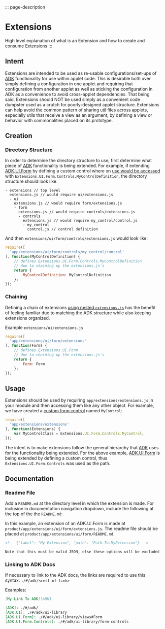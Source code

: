 ::: page-description
# Extensions #
High level explanation of what is an Extension and how to create and consume Extensions
:::

## Intent ##
Extensions are intended to be used as re-usable configurations/set-ups of [ADK][ADK] functionality for use within applet code. This is desirable both over simply defining a configuration in one applet and requiring that configuration from another applet as well as sticking the configuration in ADK as a convenience to avoid cross-applet dependencies. That being said, Extensions should NOT be used simply as a convenient code dumpster used as a crutch for poorly-designed applet structure. Extensions can help avoid the common pattern of sharing util files across applets, especially utils that receive a view as an argument, by defining a view or behavior with commonalities placed on its prototype.

## Creation ##
### Directory Structure ###
In order to determine the directory structure to use, first determine what piece of [ADK][ADK] functionality is being extended. For example, if extending [ADK.UI.Form][ADK.UI.Form] by defining a custom control where on [use would be accessed](#Usage) with `Extensions.UI.Form.Controls.MyControlDefinition`, the directory structure should look like:

```
- extensions // top level
  extensions.js // would require ui/extensions.js
  - ui
    extensions.js // would require form/extensions.js
    - form
      extensions.js // would require controls/extensions.js
      - controls
        extensions.js // would require my_control/control.js
        - my_control
          control.js // control definition
```

And then `extensions/ui/form/controls/extensions.js` would look like:

```JavaScript
require([
  'app/extensions/ui/form/controls/my_control/control'
], function(MyControlDefinition) {
	// defines Extensions.UI.Form.Controls.MyControlDefinition
	// due to chaining up the extensions.js's
	return {
		MyControlDefinition: MyControlDefinition
	};
});
```

### Chaining ###
Defining a chain of extensions [using nested `extensions.js`](#Creation-Directory-Structure) has the benefit of feeling familiar due to matching the ADK structure while also keeping extensions organized.

Example `extensions/ui/extensions.js`

```JavaScript
require([
  'app/extensions/ui/form/extensions'
], function(Form) {
	// defines Extensions.UI.Form
	// due to chaining up the extensions.js's
	return {
		Form: Form
	};
});
```


## Usage ##
Extensions should be used by requiring `app/extensions/extensions.js` in your module and then accessing them like any other object. For example, we have created a [custom form control](./#/ui/extensions/ui/form/controls/) named `MyControl`:

```JavaScript
require([
  'app/extensions/extensions'
], function(Extensions) {
	var MyControlClass = Extensions.UI.Form.Controls.MyControl;
});
```

The intent is to make extensions follow the general hierarchy that [ADK][ADK] uses for the functionality being extended. For the above example, [ADK.UI.Form][ADK.UI.Form] is being extended by defining a custom control, thus `Extensions.UI.Form.Controls` was used as the path.

## Documentation ##
### Readme File ###
Add a `README.md` at the directory level in which the extension is made. For inclusion in documentation navigation dropdown, include the following at the top of the the `README.md`:

In this example, an extension of an ADK.UI.Form is made at `product/app/extensions/ui/form/extensions.js`. The readme file should be placed at `product/app/extensions/ui/form/README.md`.
```markdown
<!-- {"label": "My Extension", "path": "Path.To.MyExtension"} -->

Note that this must be valid JSON, else these options will be excluded
```

### Linking to ADK Docs ###
If necessary to link to the ADK docs, the links are required to use this syntax: `./#/adk/<rest of link>`

Examples:

```Markdown
[My Link To ADK][ADK]

[ADK]: ./#/adk/
[ADK.UI]: ./#/adk/ui-library
[ADK.UI.Form]: ./#/adk/ui-library/views#Form
[ADK.UI.Form.Controls]: ./#/adk/ui-library/form-controls
```
[ADK]: ./#/adk/
[ADK.UI]: ./#/adk/ui-library
[ADK.UI.Form]: ./#/adk/ui-library/views#Form
[ADK.UI.Form.Controls]: ./#/adk/ui-library/form-controls
